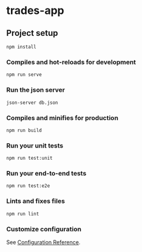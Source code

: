 # trades-app

## Project setup
```
npm install
```

### Compiles and hot-reloads for development
```
npm run serve
```

### Run the json server
```
json-server db.json
```

### Compiles and minifies for production
```
npm run build
```

### Run your unit tests
```
npm run test:unit
```

### Run your end-to-end tests
```
npm run test:e2e
```

### Lints and fixes files
```
npm run lint
```

### Customize configuration
See [Configuration Reference](https://cli.vuejs.org/config/).
